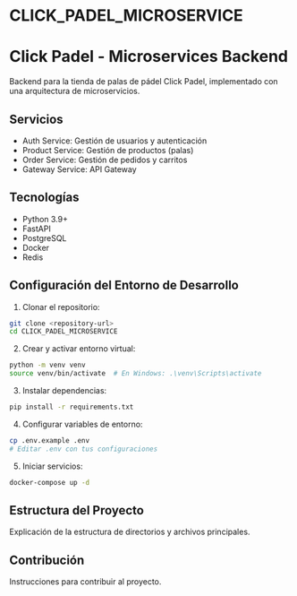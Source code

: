 # CLICK_PADEL_MICROSERVICE
# Click Padel - Microservices Backend

Backend para la tienda de palas de pádel Click Padel, implementado con una arquitectura de microservicios.

## Servicios

- Auth Service: Gestión de usuarios y autenticación
- Product Service: Gestión de productos (palas)
- Order Service: Gestión de pedidos y carritos
- Gateway Service: API Gateway

## Tecnologías

- Python 3.9+
- FastAPI
- PostgreSQL
- Docker
- Redis

## Configuración del Entorno de Desarrollo

1. Clonar el repositorio:
```bash
git clone <repository-url>
cd CLICK_PADEL_MICROSERVICE
```

2. Crear y activar entorno virtual:
```bash
python -m venv venv
source venv/bin/activate  # En Windows: .\venv\Scripts\activate
```

3. Instalar dependencias:
```bash
pip install -r requirements.txt
```

4. Configurar variables de entorno:
```bash
cp .env.example .env
# Editar .env con tus configuraciones
```

5. Iniciar servicios:
```bash
docker-compose up -d
```

## Estructura del Proyecto

Explicación de la estructura de directorios y archivos principales.

## Contribución

Instrucciones para contribuir al proyecto.